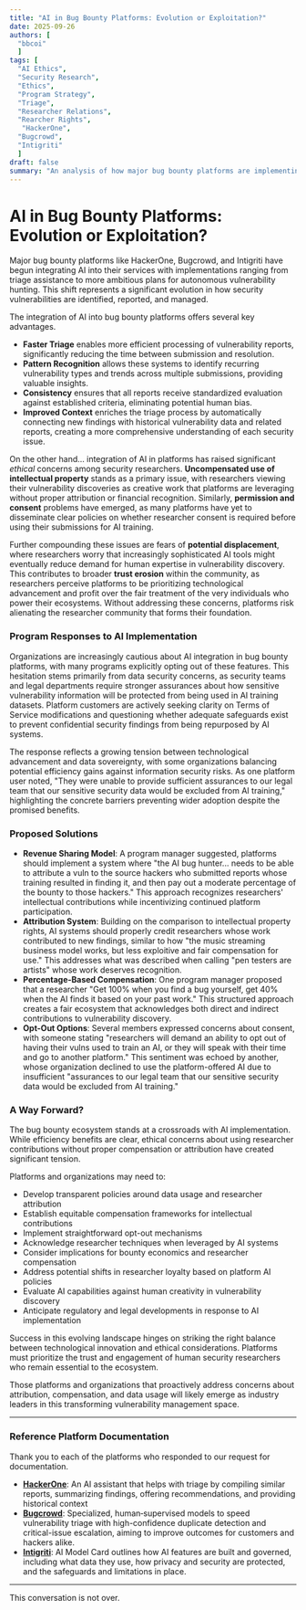 ```yaml
---
title: "AI in Bug Bounty Platforms: Evolution or Exploitation?"
date: 2025-09-26
authors: [
  "bbcoi"
  ]
tags: [
  "AI Ethics", 
  "Security Research",
  "Ethics",
  "Program Strategy",
  "Triage",
  "Researcher Relations",
  "Rearcher Rights",
   "HackerOne",
  "Bugcrowd",
  "Intigriti"
  ]
draft: false
summary: "An analysis of how major bug bounty platforms are implementing AI technologies, the benefits they provide, ethical concerns raised by security researchers, and proposed solutions to balance innovation with fair treatment of the research community."
---
```


# AI in Bug Bounty Platforms: Evolution or Exploitation?

Major bug bounty platforms like HackerOne, Bugcrowd, and Intigriti have begun integrating AI into their services with implementations ranging from triage assistance to more ambitious plans for autonomous vulnerability hunting. This shift represents a significant evolution in how security vulnerabilities are identified, reported, and managed.

The integration of AI into bug bounty platforms offers several key advantages. 

- **Faster Triage** enables more efficient processing of vulnerability reports, significantly reducing the time between submission and resolution. 
- **Pattern Recognition** allows these systems to identify recurring vulnerability types and trends across multiple submissions, providing valuable insights. 
- **Consistency** ensures that all reports receive standardized evaluation against established criteria, eliminating potential human bias.
- **Improved Context** enriches the triage process by automatically connecting new findings with historical vulnerability data and related reports, creating a more comprehensive understanding of each security issue.

On the other hand… integration of AI in platforms has raised significant *ethical* concerns among security researchers. **Uncompensated use of intellectual property** stands as a primary issue, with researchers viewing their vulnerability discoveries as creative work that platforms are leveraging without proper attribution or financial recognition. Similarly, **permission and consent** problems have emerged, as many platforms have yet to disseminate clear policies on whether researcher consent is required before using their submissions for AI training.

Further compounding these issues are fears of **potential displacement**, where researchers worry that increasingly sophisticated AI tools might eventually reduce demand for human expertise in vulnerability discovery. This contributes to broader **trust erosion** within the community, as researchers perceive platforms to be prioritizing technological advancement and profit over the fair treatment of the very individuals who power their ecosystems. Without addressing these concerns, platforms risk alienating the researcher community that forms their foundation.

### Program Responses to AI Implementation

Organizations are increasingly cautious about AI integration in bug bounty platforms, with many programs explicitly opting out of these features. This hesitation stems primarily from data security concerns, as security teams and legal departments require stronger assurances about how sensitive vulnerability information will be protected from being used in AI training datasets. Platform customers are actively seeking clarity on Terms of Service modifications and questioning whether adequate safeguards exist to prevent confidential security findings from being repurposed by AI systems.

The response reflects a growing tension between technological advancement and data sovereignty, with some organizations balancing potential efficiency gains against information security risks. As one platform user noted, "They were unable to provide sufficient assurances to our legal team that our sensitive security data would be excluded from AI training," highlighting the concrete barriers preventing wider adoption despite the promised benefits.

### Proposed Solutions

- **Revenue Sharing Model**: A program manager suggested, platforms should implement a system where "the AI bug hunter... needs to be able to attribute a vuln to the source hackers who submitted reports whose training resulted in finding it, and then pay out a moderate percentage of the bounty to those hackers." This approach recognizes researchers' intellectual contributions while incentivizing continued platform participation.
- **Attribution System**: Building on the comparison to intellectual property rights, AI systems should properly credit researchers whose work contributed to new findings, similar to how "the music streaming business model works, but less exploitive and fair compensation for use." This addresses what was described when calling "pen testers are artists" whose work deserves recognition.
- **Percentage-Based Compensation**: One program manager proposed that a researcher "Get 100% when you find a bug yourself, get 40% when the AI finds it based on your past work." This structured approach creates a fair ecosystem that acknowledges both direct and indirect contributions to vulnerability discovery.
- **Opt-Out Options**: Several members expressed concerns about consent, with someone stating "researchers will demand an ability to opt out of having their vulns used to train an AI, or they will speak with their time and go to another platform." This sentiment was echoed by another, whose organization declined to use the platform-offered AI due to insufficient "assurances to our legal team that our sensitive security data would be excluded from AI training."

### A Way Forward?

The bug bounty ecosystem stands at a crossroads with AI implementation. While efficiency benefits are clear, ethical concerns about using researcher contributions without proper compensation or attribution have created significant tension.

Platforms and organizations may need to:

- Develop transparent policies around data usage and researcher attribution
- Establish equitable compensation frameworks for intellectual contributions
- Implement straightforward opt-out mechanisms
- Acknowledge researcher techniques when leveraged by AI systems
- Consider implications for bounty economics and researcher compensation
- Address potential shifts in researcher loyalty based on platform AI policies
- Evaluate AI capabilities against human creativity in vulnerability discovery
- Anticipate regulatory and legal developments in response to AI implementation

Success in this evolving landscape hinges on striking the right balance between technological innovation and ethical considerations. Platforms must prioritize the trust and engagement of human security researchers who remain essential to the ecosystem.

Those platforms and organizations that proactively address concerns about attribution, compensation, and data usage will likely emerge as industry leaders in this transforming vulnerability management space.

---

### Reference Platform Documentation
Thank you to each of the platforms who responded to our request for documentation. 
- **[HackerOne](https://docs.hackerone.com/en/articles/10908081-hai-security-trust)**: An AI assistant that helps with triage by compiling similar reports, summarizing findings, offering recommendations, and providing historical context
- **[Bugcrowd](https://www.bugcrowd.com/blog/bugcrowd-ai-triage-speeds-vulnerability-resolution-elevates-hacker-experience/)**: Specialized, human‑supervised models to speed vulnerability triage with high-confidence duplicate detection and critical-issue escalation, aiming to improve outcomes for customers and hackers alike.
- **[Intigriti](https://trust.intigriti.com/resources?s=8tawpwta2wxi3m2h79atzp&name=intigriti-ai-documentation)**: AI Model Card outlines how AI features are built and governed, including what data they use, how privacy and security are protected, and the safeguards and limitations in place.

---

This conversation is not over. 
